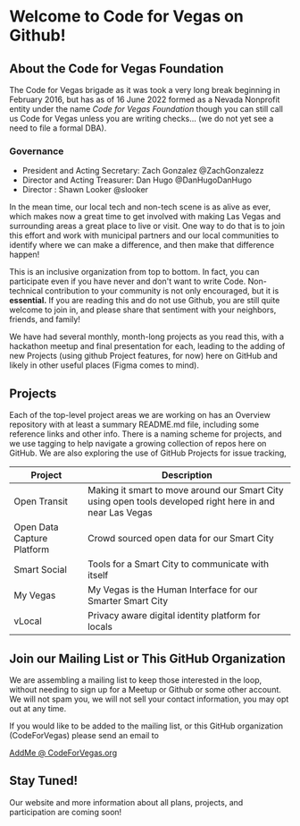 # Welcome to Code for Vegas on Github!

## About the Code for Vegas Foundation

The Code for Vegas brigade as it was took a very long break beginning in
February 2016, but has as of 16 June 2022 formed as a Nevada Nonprofit
entity under the name *Code for Vegas Foundation* though you can still
call us Code for Vegas unless you are writing checks... (we do not yet
see a need to file a formal DBA).

### Governance

* President and Acting Secretary: Zach Gonzalez @ZachGonzalezz
* Director and Acting Treasurer: Dan Hugo @DanHugoDanHugo
* Director : Shawn Looker @slooker

In the mean time, our local tech and non-tech scene is as alive as
ever, which makes now a great time to get involved with making Las
Vegas and surrounding areas a great place to live or visit. One way to
do that is to join this effort and work with municipal partners and
our local communities to identify where we can make a difference, and
then make that difference happen!

This is an inclusive organization from top to bottom. In fact, you can
participate even if you have never and don't want to write Code.
Non-technical contribution to your community is not only encouraged,
but it is **essential.** If you are reading this and do not use
Github, you are still quite welcome to join in, and please share that
sentiment with your neighbors, friends, and family!

We have had several monthly, month-long projects as you read this, 
with a hackathon meetup and final presentation for each, leading to
the adding of new Projects (using github Project features, for now)
here on GitHub and likely in other useful places (Figma comes to mind).

## Projects

Each of the top-level project areas we are working on has an Overview repository
with at least a summary README.md file, including some reference links and other info.
There is a naming scheme for projects, and we use tagging to help navigate a growing collection
of repos here on GitHub. We are also exploring the use of GitHub Projects for issue tracking,

|Project | Description                                                                                                                  |
|---------------------------|-----------------------------------------------------------------------------------------------------------|
|Open Transit               | Making it smart to move around our Smart City using open tools developed right here in and near Las Vegas |
|Open Data Capture Platform | Crowd sourced open data for our Smart City                                                                |
|Smart Social               | Tools for a Smart City to communicate with itself                                                         |
|My Vegas                   | My Vegas is the Human Interface for our Smarter Smart City                                                |
|vLocal                     | Privacy aware digital identity platform for locals                                                        |

## Join our Mailing List or This GitHub Organization

We are assembling a mailing list to keep those interested in the loop,
without needing to sign up for a Meetup or Github or some other
account. We will not spam you, we will not sell your contact
information, you may opt out at any time.

If you would like to be added to the mailing list, or this GitHub
organization (CodeForVegas) please send an email to

[AddMe @ CodeForVegas.org](mailto:addme@codeforvegas.org)

## Stay Tuned!

Our website and more information about all plans, projects, and
participation are coming soon!
